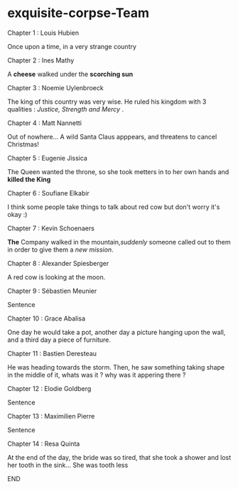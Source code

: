 # exquisite-corpse-Team

Chapter 1 : Louis Hubien 

Once upon a time, in a very strange country

Chapter 2 : Ines Mathy

A **cheese** walked under the **scorching sun**

Chapter 3 : Noemie Uylenbroeck

The king of this country was very wise. He ruled his kingdom with 3 qualities : *Justice, Strength and Mercy* .

Chapter 4 : Matt Nannetti

Out of nowhere... A wild Santa Claus apppears, and threatens to cancel Christmas!

Chapter 5 : Eugenie Jissica

The Queen wanted the throne, so she took metters in to her own hands and **killed the King**

Chapter 6 : Soufiane Elkabir

I think some people take things to talk about red cow but don't worry it's okay :)

Chapter 7 : Kevin Schoenaers

**The** Company walked in the mountain,_suddenly_ someone called out to them in order to give them a *new mission*.

Chapter 8 : Alexander Spiesberger

A red cow is looking at the moon.

Chapter 9 : Sébastien Meunier

Sentence

Chapter 10 : Grace Abalisa

One day he would take a pot, another day a picture hanging upon the wall, and a third day a piece of furniture.

Chapter 11 : Bastien Deresteau

He  was heading towards the storm. Then, he saw something taking shape in the middle of it, whats was it ? why was it appering there ? 

Chapter 12 : Elodie Goldberg

Sentence 

Chapter 13 : Maximilien Pierre

Sentence

Chapter 14 : Resa Quinta

At the end of the day, the bride was so tired, that she took a shower and lost her tooth in the sink... She was tooth less

END
